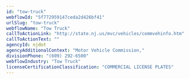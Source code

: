 ```yaml
---
id: "tow-truck"
webflowId: "5f772959147ceda2d426bf41"
urlSlug: "tow-truck"
webflowName: "Tow Truck"
callToActionLink: "http://state.nj.us/mvc/vehicles/commvehinfo.htm"
callToActionText: ""
agencyId: njdot
agencyAdditionalContext: "Motor Vehicle Commission,"
divisionPhone: "(609) 292-6500"
webflowIndustry: "Tow Truck"
licenseCertificationClassification: "COMMERCIAL LICENSE PLATES"
---
```

